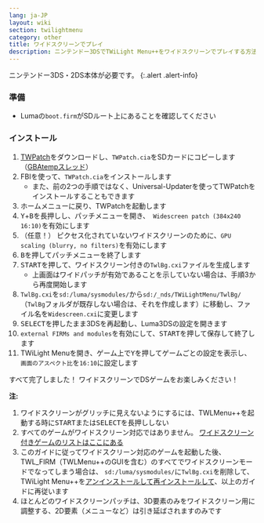 ```yaml
---
lang: ja-JP
layout: wiki
section: twilightmenu
category: other
title: ワイドスクリーンでプレイ
description: ニンテンドー3DSでTWiLight Menu++をワイドスクリーンでプレイする方法
---
```


ニンテンドー3DS・2DS本体が必要です。
{:.alert .alert-info}

### 準備
- Lumaの`boot.firm`がSDルート上にあることを確認してください

### インストール
1. [TWPatch](https://db.universal-team.net/assets/files/TWPatch.cia)をダウンロードし、`TWPatch.cia`をSDカードにコピーします（[GBAtempスレッド](https://gbatemp.net/threads/twpatcher-ds-i-mode-screen-filters-and-patches.542694/)）
1. FBIを使って、`TWPatch.cia`をインストールします
   - また、前の2つの手順ではなく、Universal-Updaterを使ってTWPatchをインストールすることもできます
1. ホームメニューに戻り、TWPatchを起動します
1. <kbd class="face">Y</kbd>+<kbd class="face">B</kbd>を長押しし、パッチメニューを開き、` Widescreen patch (384x240 16:10)`を有効にします
1. （任意！） ピクセス化されていないワイドスクリーンのために、`GPU scaling (blurry, no filters)`を有効にします
1. <kbd class="face">B</kbd>を押してパッチメニューを終了します
1. <kbd>START</kbd>を押して、ワイドスクリーン付きの`TwlBg.cxi`ファイルを生成します
   - 上画面はワイドパッチが有効であることを示していない場合は、手順3から再度開始します
1. `TwlBg.cxi`を`sd:/luma/sysmodules/`から`sd:/_nds/TWiLightMenu/TwlBg/`（`TwlBg`フォルダが既存しない場合は、それを作成します）に移動し、ファイル名を`Widescreen.cxi`に変更します
1. <kbd>SELECT</kbd>を押したまま3DSを再起動し、Luma3DSの設定を開きます
1. `external FIRMs and modules`を有効にして、<kbd>START</kbd>を押して保存して終了します
1. TWiLight Menuを開き、ゲーム上で<kbd class="face">Y</kbd>を押してゲームごとの設定を表示し、`画面のアスペクト比`を`16:10`に設定します

すべて完了しました！ ワイドスクリーンでDSゲームをお楽しみください！

**注:**
1. ワイドスクリーンがグリッチに見えないようにするには、TWLMenu++を起動する時に<kbd>START</kbd>または<kbd>SELECT</kbd>を長押ししない
1. すべてのゲームがワイドスクリーン対応ではありません。 [ワイドスクリーン付きゲームのリストはここにある](https://github.com/DS-Homebrew/TWiLightMenu/blob/master/7zfile/3DS%20-%20CFW%20users/Games%20supported%20with%20widescreen.txt)
1. このガイドに従ってワイドスクリーン対応のゲームを起動した後、TWL_FIRM（TWLMenu++のGUIを含む）のすべてでワイドスクリーンモードでなってしまう場合は、 `sd:/luma/sysmodules/`に`TwlBg.cxi`を削除して、TWiLight Menu++を[アンインストールして](https://wiki.ds-homebrew.com/twilightmenu/uninstalling-3ds)[再インストールして](https://wiki.ds-homebrew.com/twilightmenu/installing-3ds)、以上のガイドに再従います
1. ほとんどのワイドスクリーンパッチは、3D要素のみをワイドスクリーン用に調整する、2D要素（メニューなど）は引き延ばされますのみです
